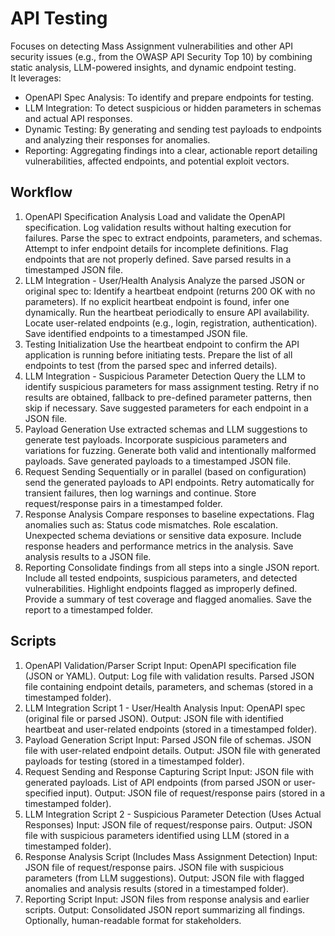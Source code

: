 # API Testing
Focuses on detecting Mass Assignment vulnerabilities and other API security issues (e.g., from the OWASP API Security Top 10) by combining static analysis, 
LLM-powered insights, and dynamic endpoint testing.  
It leverages:
-  OpenAPI Spec Analysis: To identify and prepare endpoints for testing.
-  LLM Integration: To detect suspicious or hidden parameters in schemas and actual API responses.
-  Dynamic Testing: By generating and sending test payloads to endpoints and analyzing their responses for anomalies.
-  Reporting: Aggregating findings into a clear, actionable report detailing vulnerabilities, affected endpoints, and potential exploit vectors.

## Workflow
1. OpenAPI Specification Analysis
    Load and validate the OpenAPI specification.
        Log validation results without halting execution for failures.
    Parse the spec to extract endpoints, parameters, and schemas.
        Attempt to infer endpoint details for incomplete definitions.
        Flag endpoints that are not properly defined.
    Save parsed results in a timestamped JSON file.
2. LLM Integration - User/Health Analysis
    Analyze the parsed JSON or original spec to:
        Identify a heartbeat endpoint (returns 200 OK with no parameters).
            If no explicit heartbeat endpoint is found, infer one dynamically.
            Run the heartbeat periodically to ensure API availability.
        Locate user-related endpoints (e.g., login, registration, authentication).
    Save identified endpoints to a timestamped JSON file.
3. Testing Initialization
    Use the heartbeat endpoint to confirm the API application is running before initiating tests.
    Prepare the list of all endpoints to test (from the parsed spec and inferred details).
4. LLM Integration - Suspicious Parameter Detection
    Query the LLM to identify suspicious parameters for mass assignment testing.
        Retry if no results are obtained, fallback to pre-defined parameter patterns, then skip if necessary.
    Save suggested parameters for each endpoint in a JSON file.
5. Payload Generation
    Use extracted schemas and LLM suggestions to generate test payloads.
        Incorporate suspicious parameters and variations for fuzzing.
        Generate both valid and intentionally malformed payloads.
    Save generated payloads to a timestamped JSON file.
6. Request Sending
    Sequentially or in parallel (based on configuration) send the generated payloads to API endpoints.
        Retry automatically for transient failures, then log warnings and continue.
    Store request/response pairs in a timestamped folder.
7. Response Analysis
    Compare responses to baseline expectations.
        Flag anomalies such as:
            Status code mismatches.
            Role escalation.
            Unexpected schema deviations or sensitive data exposure.
        Include response headers and performance metrics in the analysis.
    Save analysis results to a JSON file.
8. Reporting
    Consolidate findings from all steps into a single JSON report.
        Include all tested endpoints, suspicious parameters, and detected vulnerabilities.
        Highlight endpoints flagged as improperly defined.
        Provide a summary of test coverage and flagged anomalies.
    Save the report to a timestamped folder.

## Scripts
1. OpenAPI Validation/Parser Script
    Input: OpenAPI specification file (JSON or YAML).
    Output:
        Log file with validation results.
        Parsed JSON file containing endpoint details, parameters, and schemas (stored in a timestamped folder).
2. LLM Integration Script 1 - User/Health Analysis
    Input: OpenAPI spec (original file or parsed JSON).
    Output: JSON file with identified heartbeat and user-related endpoints (stored in a timestamped folder).
3. Payload Generation Script
    Input:
        Parsed JSON file of schemas.
        JSON file with user-related endpoint details.
    Output: JSON file with generated payloads for testing (stored in a timestamped folder).
4. Request Sending and Response Capturing Script
    Input:
        JSON file with generated payloads.
        List of API endpoints (from parsed JSON or user-specified input).
    Output: JSON file of request/response pairs (stored in a timestamped folder).
5. LLM Integration Script 2 - Suspicious Parameter Detection (Uses Actual Responses)
    Input: JSON file of request/response pairs.
    Output: JSON file with suspicious parameters identified using LLM (stored in a timestamped folder).
6. Response Analysis Script (Includes Mass Assignment Detection)
    Input:
        JSON file of request/response pairs.
        JSON file with suspicious parameters (from LLM suggestions).
    Output: JSON file with flagged anomalies and analysis results (stored in a timestamped folder).
7. Reporting Script
    Input:
        JSON files from response analysis and earlier scripts.
    Output:
        Consolidated JSON report summarizing all findings.
        Optionally, human-readable format for stakeholders.
